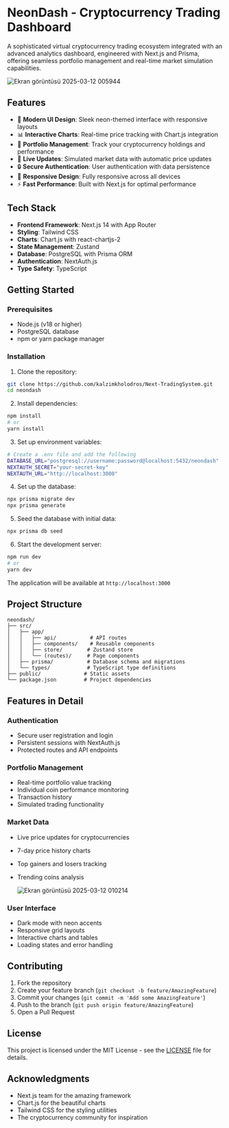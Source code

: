 # NeonDash - Cryptocurrency Trading Dashboard

A sophisticated virtual cryptocurrency trading ecosystem integrated with an advanced analytics dashboard, engineered with Next.js and Prisma, offering seamless portfolio management and real-time market simulation capabilities.

![Ekran görüntüsü 2025-03-12 005944](https://github.com/user-attachments/assets/cc31edec-d49f-4424-8fa0-53c782a25106)



## Features

- 🚀 **Modern UI Design**: Sleek neon-themed interface with responsive layouts
- 📊 **Interactive Charts**: Real-time price tracking with Chart.js integration
- 💼 **Portfolio Management**: Track your cryptocurrency holdings and performance
- 🔄 **Live Updates**: Simulated market data with automatic price updates
- 🔒 **Secure Authentication**: User authentication with data persistence
- 📱 **Responsive Design**: Fully responsive across all devices
- ⚡ **Fast Performance**: Built with Next.js for optimal performance

## Tech Stack

- **Frontend Framework**: Next.js 14 with App Router
- **Styling**: Tailwind CSS
- **Charts**: Chart.js with react-chartjs-2
- **State Management**: Zustand
- **Database**: PostgreSQL with Prisma ORM
- **Authentication**: NextAuth.js
- **Type Safety**: TypeScript

## Getting Started

### Prerequisites

- Node.js (v18 or higher)
- PostgreSQL database
- npm or yarn package manager

### Installation

1. Clone the repository:
```bash
git clone https://github.com/kalzimkholodros/Next-TradingSystem.git
cd neondash
```

2. Install dependencies:
```bash
npm install
# or
yarn install
```

3. Set up environment variables:
```bash
# Create a .env file and add the following
DATABASE_URL="postgresql://username:password@localhost:5432/neondash"
NEXTAUTH_SECRET="your-secret-key"
NEXTAUTH_URL="http://localhost:3000"
```

4. Set up the database:
```bash
npx prisma migrate dev
npx prisma generate
```

5. Seed the database with initial data:
```bash
npx prisma db seed
```

6. Start the development server:
```bash
npm run dev
# or
yarn dev
```

The application will be available at `http://localhost:3000`

## Project Structure

```
neondash/
├── src/
│   ├── app/
│   │   ├── api/           # API routes
│   │   ├── components/    # Reusable components
│   │   ├── store/        # Zustand store
│   │   └── (routes)/     # Page components
│   ├── prisma/           # Database schema and migrations
│   └── types/            # TypeScript type definitions
├── public/              # Static assets
└── package.json         # Project dependencies
```

## Features in Detail

### Authentication
- Secure user registration and login
- Persistent sessions with NextAuth.js
- Protected routes and API endpoints

### Portfolio Management
- Real-time portfolio value tracking
- Individual coin performance monitoring
- Transaction history
- Simulated trading functionality

### Market Data
- Live price updates for cryptocurrencies
- 7-day price history charts
- Top gainers and losers tracking
- Trending coins analysis

  ![Ekran görüntüsü 2025-03-12 010214](https://github.com/user-attachments/assets/a744a7d3-4145-4a28-85e4-1a2371201296)


### User Interface
- Dark mode with neon accents
- Responsive grid layouts
- Interactive charts and tables
- Loading states and error handling

## Contributing

1. Fork the repository
2. Create your feature branch (`git checkout -b feature/AmazingFeature`)
3. Commit your changes (`git commit -m 'Add some AmazingFeature'`)
4. Push to the branch (`git push origin feature/AmazingFeature`)
5. Open a Pull Request

## License

This project is licensed under the MIT License - see the [LICENSE](LICENSE) file for details.

## Acknowledgments

- Next.js team for the amazing framework
- Chart.js for the beautiful charts
- Tailwind CSS for the styling utilities
- The cryptocurrency community for inspiration



